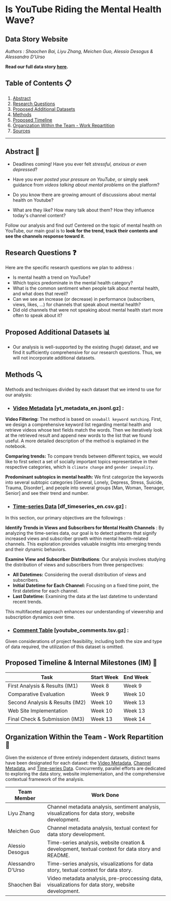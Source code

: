 # Is YouTube Riding the Mental Health Wave?
## Data Story Website

*Authors : Shaochen Bai, Liyu Zhang, Meichen Guo, Alessio Desogus & Alessandro D'Urso*

**Read our full data story [here](https://alessiodesogus.github.io/youniverse/).**

## Table of Contents 📋
1. [Abstract](#abstract)
2. [Research Questions](#research-questions)
3. [Proposed Additional Datasets](#proposed-additional-datasets)
4. [Methods](#methods)
5. [Proposed Timeline](#proposed-timeline--internal-milestones-im-)
6. [Organization Within the Team - Work Repartition](#organization-within-the-team)
7. [Sources](#sources)

---

## Abstract 📝

- Deadlines coming! Have you ever felt _stressful, anxious or even depressed_?

- Have you ever _posted your pressure on YouTube_, or simply seek guidance from _videos talking about mental problems_ on the platform? 

- Do you know there are growing amount of discussions about mental health on Youtube?

- What are they like? How many talk about them? How they influence today's channel content?

Follow our analysis and find out! Centered on the topic of mental health on YouTube, our main goal is to __look for the trend, track their contents and see the channels response toward it__. 


## Research Questions ❓

Here are the specific research questions we plan to address :
- Is mental health a trend on YouTube?
- Which topics predominate in the mental health category?
- What is the common sentiment when people talk about mental health, and what does that reveil?
- Can we see an increase (or decrease) in performance (subscribers, views, likes, ...) for channels that speak about mental health?
- Did old channels that were not speaking about mental health start more often to speak about it?


## Proposed Additional Datasets 📊

- Our analysis is well-supported by the existing (huge) dataset, and we find it sufficiently comprehensive for our research questions. Thus, we will not incorporate additional datasets.

## Methods 🔍

Methods and techniques divided by each dataset that we intend to use for our analysis: 

- ### [Video Metadata](#video-metadata-yt_metadata_enjsonlgz) [yt_metadata_en.jsonl.gz] :

**Video Filtering:** The method is based on `snowball keyword matching`. First, we design a comprehensive keyword list regarding mental health and retrieve videos whose text fields match the words. Then we iteratively look at the retrieved result and append new words to the list that we found useful. A more detailed description of the method is explained in the notebook.

**Comparing trends:** To compare trends between different topics, we would like to first select a set of socially important topics representative in their respective categories, which is `climate change` and `gender inequality`.

**Predominant subtopics in mental health:** We first categorize the keywords into several subtopic categories [General, Lonely, Depress, Stress, Suicide, Trauma, Disorder], and people into several groups [Man, Woman, Teenager, Senior] and see their trend and number.

- ### [Time-series Data](#time-series-data-df_timeseries_encsvgz) [df_timeseries_en.csv.gz] : 

In this section, our primary objectives are the followings :

**Identify Trends in Views and Subscribers for Mental Health Channels** : By analyzing the time-series data, our goal is to detect patterns that signify increased views and subscriber growth within mental health-related channels. This exploration provides valuable insights into emerging trends and their dynamic behaviors.

**Examine View and Subscriber Distributions**: Our analysis involves studying the distribution of views and subscribers from three perspectives:

   - **All Datetimes:** Considering the overall distribution of views and subscribers.
   - **Initial Datetime for Each Channel:** Focusing on a fixed time point, the first datetime for each channel.
   - **Last Datetime:** Examining the data at the last datetime to understand recent trends.

This multifaceted approach enhances our understanding of viewership and subscription dynamics over time.

<!-- - ### [Channel Metadata](#channel-metadata-df_channels_entsvgz) [df_channels_en.tsv.gz] : 

In this section, we will focus on two main tasks: filtering the channel and analyzing its metadata in the context of mental health.

**Filter the channel metadata**. The step is based on the filtered result from metadata. We find the corresponding channel and dig deeper into understanding of the subscribers, other videos, and ranking of these relevant channels.

**Analyze channel metadata**: This involves looking at the channel's names, categories, and other relevant information to gain insights into the creator's content. We also analyze the channel's engagement metrics, such as the number of subscribers and views to understand its popularity and reach. -->

- ### [Comment Table](#comment-table-youtube_commentstsvgz) [youtube_comments.tsv.gz] : 
Given considerations of project feasibility, including both the size and type of data required, the utilization of this dataset is omitted.

## Proposed Timeline & Internal Milestones (IM) 📅

| Task                              | Start Week | End Week  |
| --------------------------------- | ---------- | --------- |
| First Analysis & Results (IM1)    | Week 8     | Week 9    |
| Comparative Evaluation            | Week 9     | Week 10   |
| Second Analysis & Results (IM2)   | Week 10    | Week 13   |
| Web Site Implementation           | Week 10    | Week 13   |
| Final Check & Submission (IM3)    | Week 13    | Week 14   |

## Organization Within the Team - Work Repartition 🤝

Given the existence of three entirely independent datasets, distinct teams have been designated for each dataset: the [Video Metadata](#video-metadata), [Channel Metadata](#channel-metadata), and [Time-series Data](#time-series-data). Concurrently, parallel efforts are dedicated to exploring the data story, website implementation, and the comprehensive contextual framework of the analysis.

| Team Member        | Work Done   | 
| --------------     | ----------  | 
| Liyu Zhang         | Channel metadata analysis, sentiment analysis, visualizations for data story, website development.          |    
| Meichen Guo        | Channel metadata analysis, textual context for data story development.       | 
| Alessio Desogus    | Time-series analysis, website creation & development, textual context for data story and README.          | 
| Alessandro D'Urso  | Time-series analysis, visualizations for data story, textual context for data story.         | 
| Shaochen Bai       | Video metadata analysis, pre-proccessing data, visualizations for data story, website development.        | 
